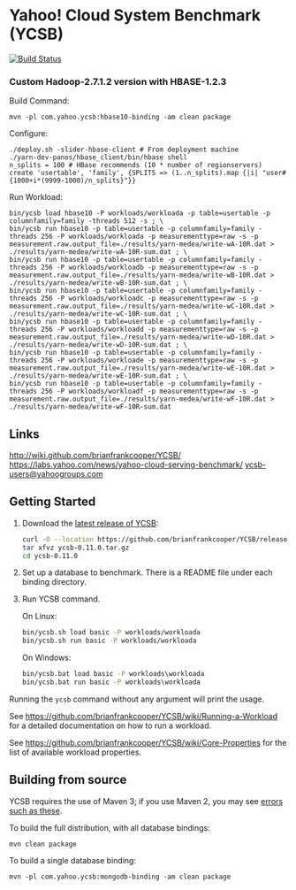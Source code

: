 <!--
Copyright (c) 2010 Yahoo! Inc., 2012 - 2016 YCSB contributors.
All rights reserved.

Licensed under the Apache License, Version 2.0 (the "License"); you
may not use this file except in compliance with the License. You
may obtain a copy of the License at

http://www.apache.org/licenses/LICENSE-2.0

Unless required by applicable law or agreed to in writing, software
distributed under the License is distributed on an "AS IS" BASIS,
WITHOUT WARRANTIES OR CONDITIONS OF ANY KIND, either express or
implied. See the License for the specific language governing
permissions and limitations under the License. See accompanying
LICENSE file.
-->

Yahoo! Cloud System Benchmark (YCSB)
====================================
[![Build Status](https://travis-ci.org/brianfrankcooper/YCSB.png?branch=master)](https://travis-ci.org/brianfrankcooper/YCSB)


### Custom Hadoop-2.7.1.2 version with HBASE-1.2.3
Build Command:

    mvn -pl com.yahoo.ycsb:hbase10-binding -am clean package

Configure:
    
    ./deploy.sh -slider-hbase-client # From deployment machine
    ./yarn-dev-panos/hbase_client/bin/hbase shell
    n_splits = 100 # HBase recommends (10 * number of regionservers)
    create 'usertable', 'family', {SPLITS => (1..n_splits).map {|i| "user#{1000+i*(9999-1000)/n_splits}"}}

Run Workload:
    
    bin/ycsb load hbase10 -P workloads/workloada -p table=usertable -p columnfamily=family -threads 512 -s ; \
    bin/ycsb run hbase10 -p table=usertable -p columnfamily=family -threads 256 -P workloads/workloada -p measurementtype=raw -s -p measurement.raw.output_file=./results/yarn-medea/write-wA-10R.dat > ./results/yarn-medea/write-wA-10R-sum.dat ; \
    bin/ycsb run hbase10 -p table=usertable -p columnfamily=family -threads 256 -P workloads/workloadb -p measurementtype=raw -s -p measurement.raw.output_file=./results/yarn-medea/write-wB-10R.dat > ./results/yarn-medea/write-wB-10R-sum.dat ; \
    bin/ycsb run hbase10 -p table=usertable -p columnfamily=family -threads 256 -P workloads/workloadc -p measurementtype=raw -s -p measurement.raw.output_file=./results/yarn-medea/write-wC-10R.dat > ./results/yarn-medea/write-wC-10R-sum.dat ; \
    bin/ycsb run hbase10 -p table=usertable -p columnfamily=family -threads 256 -P workloads/workloadd -p measurementtype=raw -s -p measurement.raw.output_file=./results/yarn-medea/write-wD-10R.dat > ./results/yarn-medea/write-wD-10R-sum.dat ; \
    bin/ycsb run hbase10 -p table=usertable -p columnfamily=family -threads 256 -P workloads/workloade -p measurementtype=raw -s -p measurement.raw.output_file=./results/yarn-medea/write-wE-10R.dat > ./results/yarn-medea/write-wE-10R-sum.dat ; \ 
    bin/ycsb run hbase10 -p table=usertable -p columnfamily=family -threads 256 -P workloads/workloadf -p measurementtype=raw -s -p measurement.raw.output_file=./results/yarn-medea/write-wF-10R.dat > ./results/yarn-medea/write-wF-10R-sum.dat


Links
-----
http://wiki.github.com/brianfrankcooper/YCSB/  
https://labs.yahoo.com/news/yahoo-cloud-serving-benchmark/
ycsb-users@yahoogroups.com  

Getting Started
---------------

1. Download the [latest release of YCSB](https://github.com/brianfrankcooper/YCSB/releases/latest):

    ```sh
    curl -O --location https://github.com/brianfrankcooper/YCSB/releases/download/0.11.0/ycsb-0.11.0.tar.gz
    tar xfvz ycsb-0.11.0.tar.gz
    cd ycsb-0.11.0
    ```
    
2. Set up a database to benchmark. There is a README file under each binding 
   directory.

3. Run YCSB command. 

    On Linux:
    ```sh
    bin/ycsb.sh load basic -P workloads/workloada
    bin/ycsb.sh run basic -P workloads/workloada
    ```

    On Windows:
    ```bat
    bin/ycsb.bat load basic -P workloads\workloada
    bin/ycsb.bat run basic -P workloads\workloada
    ```

  Running the `ycsb` command without any argument will print the usage. 
   
  See https://github.com/brianfrankcooper/YCSB/wiki/Running-a-Workload
  for a detailed documentation on how to run a workload.

  See https://github.com/brianfrankcooper/YCSB/wiki/Core-Properties for 
  the list of available workload properties.

Building from source
--------------------

YCSB requires the use of Maven 3; if you use Maven 2, you may see [errors
such as these](https://github.com/brianfrankcooper/YCSB/issues/406).

To build the full distribution, with all database bindings:

    mvn clean package

To build a single database binding:

    mvn -pl com.yahoo.ycsb:mongodb-binding -am clean package
